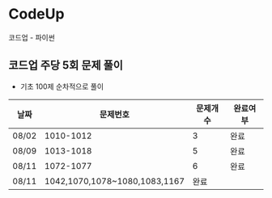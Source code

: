 # CodeUp
코드업 - 파이썬

## 코드업 주당 5회 문제 풀이
- 기초 100제 순차적으로 풀이

날짜|문제번호|문제개수|완료여부
---|---|---|---|
08/02|1010-1012|3|완료|
08/09|1013-1018|5|완료|
08/11|1072-1077|6|완료|
08/11|1042,1070,1078~1080,1083,1167|완료|
